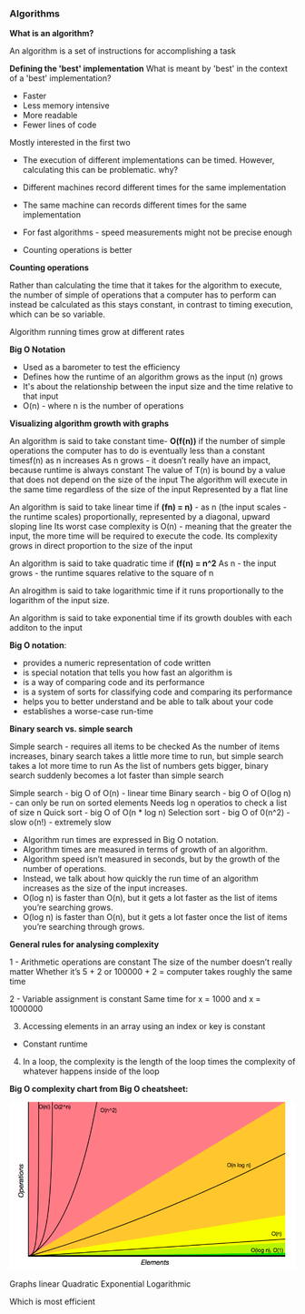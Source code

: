 ### Algorithms

**What is an algorithm?**

An algorithm is a set of instructions for accomplishing a task

**Defining the 'best' implementation**
What is meant by 'best' in the context of a 'best' implementation?

* Faster
* Less memory intensive
* More readable
* Fewer lines of code

Mostly interested in the first two

* The execution of different implementations can be timed. However, calculating this can be problematic. why?

* Different machines record different times for the same implementation
* The same machine can records different times for the same implementation
* For fast algorithms - speed measurements might not be precise enough 
* Counting operations is better

**Counting operations**

Rather than calculating the time that it takes for the algorithm to execute, the number of simple of operations that a computer has to perform can instead be calculated as this stays constant, in contrast to timing execution, which can be so variable.

Algorithm running times grow at different rates

**Big O Notation**

* Used as a barometer to test the efficiency
* Defines how the runtime of an algorithm grows as the input (n)  grows
* It's about the relationship between the input size and the time relative to that input
* O(n)  - where n is the number of operations

**Visualizing algorithm growth with graphs**

An algorithm is said to take constant time- **O(f(n))** if the number of simple operations the computer has to do is eventually less than a constant timesf(n) as n increases
As n grows - it doesn’t really have an impact, because runtime is always constant
The value of T(n) is bound by a value that does not depend on the size of the input
The algorithm will execute in the same time regardless of the size of the input
Represented by a flat line

An algorithm is said to take linear time if **(fn) = n)** - as n (the input scales - the runtime scales) proportionally, represented by a diagonal, upward sloping line
Its worst case complexity is O(n) - meaning that the greater the input, the more time will be required to execute the code.
Its complexity grows in direct proportion to the size of the input

An algorithm is said to take quadratic time if **(f(n) = n^2**
As n - the input grows - the runtime squares relative to the square of n

An alrogithm is said to take logarithmic time if it runs proportionally to the logarithm of the input size.

An algorithm is said to take exponential time if its growth doubles with each additon to the input  

**Big O notation**:
* provides a numeric representation of code written
* is special notation that tells you how fast an algorithm is
* is a way of comparing code and its performance
* is a system of sorts for classifying code and comparing its performance
* helps you to better understand and be able to talk about your code 
* establishes a worse-case run-time


**Binary search vs. simple search**

Simple search - requires all items to be checked
As the number of items increases, binary search takes a little more time to run, but simple search 
takes a lot more time to run
As the list of numbers gets bigger, binary search suddenly becomes a lot faster than simple search

Simple search - big O of O(n) - linear time
Binary search - big O of O(log n) - can only be run on sorted elements
Needs log n operatios to check a list of size n
Quick sort - big O of O(n * log n) 
Selection sort - big O of 0(n^2) - slow
o(n!) - extremely slow


* Algorithm run times are expressed in Big O notation.
* Algorithm times are measured in terms of growth of an algorithm.
* Algorithm speed isn’t measured in seconds, but by the growth of the number of operations.
* Instead, we talk about how quickly the run time of an algorithm increases as the size of the input increases.
* O(log n) is faster than O(n), but it gets a lot faster as the list of items you’re searching grows.
* O(log n) is faster than O(n), but it gets a lot faster once the list of items you’re searching through grows.


**General rules for analysing complexity** 

1 - Arithmetic operations are constant
The size of the number doesn’t really matter
Whether it’s 5 + 2 or 100000 + 2 = computer takes roughly the same time

2 - Variable assignment is constant
Same time for x = 1000 and x = 1000000

3. Accessing elements in an array using an index or key is constant
- Constant runtime

4. In a loop, the complexity is the length of the loop times the complexity of whatever happens inside of the loop

**Big O complexity chart from Big O cheatsheet:**

![output](bigocomplexitychart.png)
 

















Graphs 
linear
Quadratic
Exponential
Logarithmic

Which is most efficient